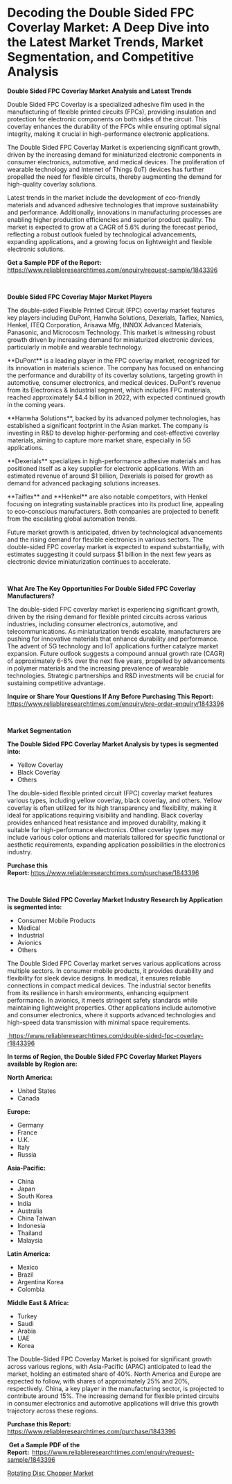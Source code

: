 <p><h1>Decoding the Double Sided FPC Coverlay Market: A Deep Dive into the Latest Market Trends, Market Segmentation, and Competitive Analysis</h1></p><p><strong>Double Sided FPC Coverlay Market Analysis and Latest Trends</strong></p>
<p><p>Double Sided FPC Coverlay is a specialized adhesive film used in the manufacturing of flexible printed circuits (FPCs), providing insulation and protection for electronic components on both sides of the circuit. This coverlay enhances the durability of the FPCs while ensuring optimal signal integrity, making it crucial in high-performance electronic applications.</p><p>The Double Sided FPC Coverlay Market is experiencing significant growth, driven by the increasing demand for miniaturized electronic components in consumer electronics, automotive, and medical devices. The proliferation of wearable technology and Internet of Things (IoT) devices has further propelled the need for flexible circuits, thereby augmenting the demand for high-quality coverlay solutions.</p><p>Latest trends in the market include the development of eco-friendly materials and advanced adhesive technologies that improve sustainability and performance. Additionally, innovations in manufacturing processes are enabling higher production efficiencies and superior product quality. The market is expected to grow at a CAGR of 5.6% during the forecast period, reflecting a robust outlook fueled by technological advancements, expanding applications, and a growing focus on lightweight and flexible electronic solutions.</p></p>
<p><strong>Get a Sample PDF of the Report:&nbsp;</strong> <a href="https://www.reliableresearchtimes.com/enquiry/request-sample/1843396?utm_campaign=2007&utm_medium=2&utm_source=Github&utm_content=ia&utm_term=13022025&utm_id=double-sided-fpc-coverlay">https://www.reliableresearchtimes.com/enquiry/request-sample/1843396</a></p>
<p>&nbsp;</p>
<p><strong>Double Sided FPC Coverlay Major Market Players</strong></p>
<p><p>The double-sided Flexible Printed Circuit (FPC) coverlay market features key players including DuPont, Hanwha Solutions, Dexerials, Taiflex, Namics, Henkel, ITEQ Corporation, Arisawa Mfg, INNOX Advanced Materials, Panasonic, and Microcosm Technology. This market is witnessing robust growth driven by increasing demand for miniaturized electronic devices, particularly in mobile and wearable technology.</p><p>**DuPont** is a leading player in the FPC coverlay market, recognized for its innovation in materials science. The company has focused on enhancing the performance and durability of its coverlay solutions, targeting growth in automotive, consumer electronics, and medical devices. DuPont's revenue from its Electronics & Industrial segment, which includes FPC materials, reached approximately $4.4 billion in 2022, with expected continued growth in the coming years.</p><p>**Hanwha Solutions**, backed by its advanced polymer technologies, has established a significant footprint in the Asian market. The company is investing in R&D to develop higher-performing and cost-effective coverlay materials, aiming to capture more market share, especially in 5G applications.</p><p>**Dexerials** specializes in high-performance adhesive materials and has positioned itself as a key supplier for electronic applications. With an estimated revenue of around $1 billion, Dexerials is poised for growth as demand for advanced packaging solutions increases.</p><p>**Taiflex** and **Henkel** are also notable competitors, with Henkel focusing on integrating sustainable practices into its product line, appealing to eco-conscious manufacturers. Both companies are projected to benefit from the escalating global automation trends.</p><p>Future market growth is anticipated, driven by technological advancements and the rising demand for flexible electronics in various sectors. The double-sided FPC coverlay market is expected to expand substantially, with estimates suggesting it could surpass $1 billion in the next few years as electronic device miniaturization continues to accelerate.</p></p>
<p>&nbsp;</p>
<p><strong>What Are The Key Opportunities For Double Sided FPC Coverlay Manufacturers?</strong></p>
<p><p>The double-sided FPC coverlay market is experiencing significant growth, driven by the rising demand for flexible printed circuits across various industries, including consumer electronics, automotive, and telecommunications. As miniaturization trends escalate, manufacturers are pushing for innovative materials that enhance durability and performance. The advent of 5G technology and IoT applications further catalyze market expansion. Future outlook suggests a compound annual growth rate (CAGR) of approximately 6-8% over the next five years, propelled by advancements in polymer materials and the increasing prevalence of wearable technologies. Strategic partnerships and R&D investments will be crucial for sustaining competitive advantage.</p></p>
<p><strong>Inquire or Share Your Questions If Any Before Purchasing This Report:</strong> <a href="https://www.reliableresearchtimes.com/enquiry/pre-order-enquiry/1843396?utm_campaign=2007&utm_medium=2&utm_source=Github&utm_content=ia&utm_term=13022025&utm_id=double-sided-fpc-coverlay">https://www.reliableresearchtimes.com/enquiry/pre-order-enquiry/1843396</a></p>
<p>&nbsp;</p>
<p><strong>Market Segmentation</strong></p>
<p><strong>The Double Sided FPC Coverlay Market Analysis by types is segmented into:</strong></p>
<p><ul><li>Yellow Coverlay</li><li>Black Coverlay</li><li>Others</li></ul></p>
<p><p>The double-sided flexible printed circuit (FPC) coverlay market features various types, including yellow coverlay, black coverlay, and others. Yellow coverlay is often utilized for its high transparency and flexibility, making it ideal for applications requiring visibility and handling. Black coverlay provides enhanced heat resistance and improved durability, making it suitable for high-performance electronics. Other coverlay types may include various color options and materials tailored for specific functional or aesthetic requirements, expanding application possibilities in the electronics industry.</p></p>
<p><strong>Purchase this Report:&nbsp;</strong><a href="https://www.reliableresearchtimes.com/purchase/1843396?utm_campaign=2007&utm_medium=2&utm_source=Github&utm_content=ia&utm_term=13022025&utm_id=double-sided-fpc-coverlay">https://www.reliableresearchtimes.com/purchase/1843396</a></p>
<p>&nbsp;</p>
<p><strong>The Double Sided FPC Coverlay Market Industry Research by Application is segmented into:</strong></p>
<p><ul><li>Consumer Mobile Products</li><li>Medical</li><li>Industrial</li><li>Avionics</li><li>Others</li></ul></p>
<p><p>The Double Sided FPC Coverlay market serves various applications across multiple sectors. In consumer mobile products, it provides durability and flexibility for sleek device designs. In medical, it ensures reliable connections in compact medical devices. The industrial sector benefits from its resilience in harsh environments, enhancing equipment performance. In avionics, it meets stringent safety standards while maintaining lightweight properties. Other applications include automotive and consumer electronics, where it supports advanced technologies and high-speed data transmission with minimal space requirements.</p></p>
<p><a href="https://www.reliableresearchtimes.com/double-sided-fpc-coverlay-r1843396?utm_campaign=2007&utm_medium=2&utm_source=Github&utm_content=ia&utm_term=13022025&utm_id=double-sided-fpc-coverlay">&nbsp;https://www.reliableresearchtimes.com/double-sided-fpc-coverlay-r1843396</a></p>
<p><strong>In terms of Region, the Double Sided FPC Coverlay Market Players available by Region are:</strong></p>
<p>
    <p> <strong> North America: </strong>
        <ul>
            <li>United States</li>
            <li>Canada</li>
        </ul>
        </p> 
    <p> <strong> Europe: </strong>
        <ul>
            <li>Germany</li>
            <li>France</li>
            <li>U.K.</li>
            <li>Italy</li>
            <li>Russia</li>
        </ul>
        </p> 
    <p> <strong> Asia-Pacific: </strong>
        <ul>
            <li>China</li>
            <li>Japan</li>
            <li>South Korea</li>
            <li>India</li>
            <li>Australia</li>
            <li>China Taiwan</li>
            <li>Indonesia</li>
            <li>Thailand</li>
            <li>Malaysia</li>
        </ul>
        </p> 
    <p> <strong> Latin America: </strong>
        <ul>
            <li>Mexico</li>
            <li>Brazil</li>
            <li>Argentina Korea</li>
            <li>Colombia</li>
        </ul>
        </p> 
    <p> <strong> Middle East & Africa: </strong>
        <ul>
            <li>Turkey</li>
            <li>Saudi</li>
            <li>Arabia</li>
            <li>UAE</li>
            <li>Korea</li>
        </ul>
    </p>
    </p>
<p><p>The Double-Sided FPC Coverlay Market is poised for significant growth across various regions, with Asia-Pacific (APAC) anticipated to lead the market, holding an estimated share of 40%. North America and Europe are expected to follow, with shares of approximately 25% and 20%, respectively. China, a key player in the manufacturing sector, is projected to contribute around 15%. The increasing demand for flexible printed circuits in consumer electronics and automotive applications will drive this growth trajectory across these regions.</p></p>
<p><strong>Purchase this Report: </strong><a href="https://www.reliableresearchtimes.com/purchase/1843396?utm_campaign=2007&utm_medium=2&utm_source=Github&utm_content=ia&utm_term=13022025&utm_id=double-sided-fpc-coverlay">https://www.reliableresearchtimes.com/purchase/1843396</a></p>
<p>&nbsp;<strong>Get a Sample PDF of the Report:&nbsp;&nbsp;</strong><a href="https://www.reliableresearchtimes.com/enquiry/request-sample/1843396?utm_campaign=2007&utm_medium=2&utm_source=Github&utm_content=ia&utm_term=13022025&utm_id=double-sided-fpc-coverlay">https://www.reliableresearchtimes.com/enquiry/request-sample/1843396</a></p>
<p><strong></strong></p>
<p><p><a href="https://github.com/angelajermaine/Market-Research-Report-List-6/blob/main/rotating-disc-chopper-market.md?utm_campaign=2007&utm_medium=2&utm_source=Github&utm_content=ia&utm_term=13022025&utm_id=double-sided-fpc-coverlay">Rotating Disc Chopper Market</a></p></p>